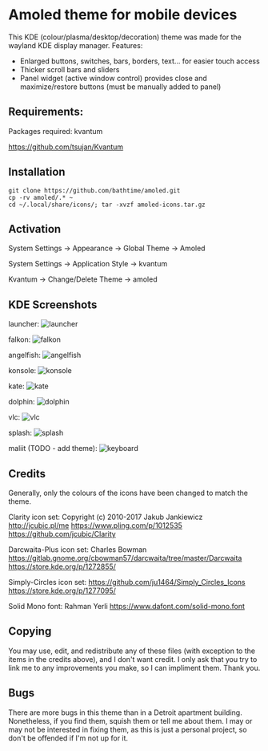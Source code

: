 # Amoled theme for mobile devices

This KDE (colour/plasma/desktop/decoration) theme was made for the wayland KDE display manager.
Features:
- Enlarged buttons, switches, bars, borders, text... for easier touch access
- Thicker scroll bars and sliders
- Panel widget (active window control) provides close and maximize/restore buttons (must be manually added to panel)


## Requirements:

Packages required: kvantum

https://github.com/tsujan/Kvantum


## Installation

```
git clone https://github.com/bathtime/amoled.git
cp -rv amoled/.* ~
cd ~/.local/share/icons/; tar -xvzf amoled-icons.tar.gz
```

## Activation

System Settings -> Appearance -> Global Theme -> Amoled

System Settings -> Application Style -> kvantum

Kvantum -> Change/Delete Theme -> amoled


## KDE Screenshots


launcher:
![launcher](/screenshots/launcher.png)

falkon:
![falkon](/screenshots/falkon.png)

angelfish:
![angelfish](/screenshots/angelfish.png)

konsole:
![konsole](/screenshots/konsole.png)

kate:
![kate](/screenshots/kate.png)

dolphin:
![dolphin](/screenshots/dolphin.png)

vlc:
![vlc](/screenshots/vlc.png)

splash:
![splash](.local/share/plasma/look-and-feel/Amoled/contents/previews/splash.png)

maliit (TODO - add theme):
![keyboard](/screenshots/maliit.png)

## Credits

Generally, only the colours of the icons have been changed to match the theme.

Clarity icon set:
Copyright (c) 2010-2017 Jakub Jankiewicz <http://jcubic.pl/me>
https://www.pling.com/p/1012535
https://github.com/jcubic/Clarity


Darcwaita-Plus icon set:
Charles Bowman
https://gitlab.gnome.org/cbowman57/darcwaita/tree/master/Darcwaita
https://store.kde.org/p/1272855/


Simply-Circles icon set:
https://github.com/ju1464/Simply_Circles_Icons
https://store.kde.org/p/1277095/

Solid Mono font:
Rahman Yerli
https://www.dafont.com/solid-mono.font


## Copying

You may use, edit, and redistribute any of these files (with exception to the items in the credits above), and I don't want credit. I only ask that you try to link me to any improvements you make, so I can impliment them. Thank you.


## Bugs

There are more bugs in this theme than in a Detroit apartment building. Nonetheless, if you find them, squish them or tell me about them. I may or may not be interested in fixing them, as this is just a personal project, so don't be offended if I'm not up for it.
